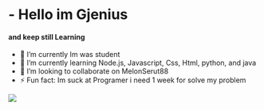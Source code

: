 <h1 align="left">- Hello im Gjenius</h1>
<h4 weight="20px">and keep still Learning</h4>

- 🔭 I’m currently Im was student
- 🌱 I’m currently learning Node.js, Javascript, Css, Html, python, and java
- 👯 I’m looking to collaborate on MelonSerut88
- ⚡ Fun fact: Im suck at Programer i need 1 week for solve my problem

<img src="https://github-readme-stats.vercel.app/api?username=Gjenius20&show_icons=true&theme=radical">
